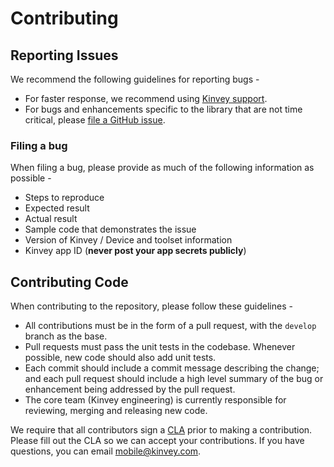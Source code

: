 # Contributing

## Reporting Issues

We recommend the following guidelines for reporting bugs - 

- For faster response, we recommend using [Kinvey support](https://support.kinvey.com/support/home).
- For bugs and enhancements specific to the library that are not time critical, please [file a GitHub issue](https://github.com/Kinvey/swift-sdk/issues).

### Filing a bug

When filing a bug, please provide as much of the following information as possible - 

- Steps to reproduce
- Expected result
- Actual result
- Sample code that demonstrates the issue
- Version of Kinvey / Device and toolset information
- Kinvey app ID (**never post your app secrets publicly**)


## Contributing Code

When contributing to the repository, please follow these guidelines - 

- All contributions must be in the form of a pull request, with the `develop` branch as the base. 
- Pull requests must pass the unit tests in the codebase. Whenever possible, new code should also add unit tests.
- Each commit should include a commit message describing the change; and each pull request should include a high level summary of the bug or enhancement being addressed by the pull request.
- The core team (Kinvey engineering) is currently responsible for reviewing, merging and releasing new code.

We require that all contributors sign a [CLA](https://goo.gl/forms/spZb2rXhC6I6zOxw1) prior to making a contribution. Please fill out the CLA so we can accept your contributions. If you have questions, you can email mobile@kinvey.com.
